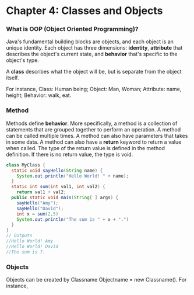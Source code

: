 # Chapter 4: Classes and Objects

### What is OOP (Object Oriented Programming)?
Java's fundamental building blocks are objects, and each object is an unique identity. Each object has three dimensions: **identity**,  **attribute** that describes the object's current state, and **behavior** that's specific to the object's type. 

A **class** describes what the object will be, but is separate from the object itself. 

For instance, Class: Human being; Object: Man, Woman; Attribute: name, height; Behavior: walk, eat.

### Method
Methods define **behavior**. More specifically, a method is a collection of statements that are grouped together to perform an operation.  A method can be called multiple times. A method can also have parameters that takes in some data. A method can also have a **return** keyword to return a value when called. The type of the return value is defined in the method definition. If there is no return value, the type is void. 

```java
class MyClass {
  static void sayHello(String name) {
    System.out.println("Hello World! " + name);
  }
  static int sum(int val1, int val2) {
    return val1 + val2;
  public static void main(String[ ] args) {
    sayHello("Amy");
    sayHello("David");
    int x = sum(2,5) 
    System.out.println("The sum is " + x + ".")
  }
}
// Outputs 
//Hello World! Amy
//Hello World! David
//The sum is 7. 
```
### Objects 
Objects can be created by Classname Objectname = new Classname(). For instance, 


